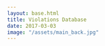 ```yaml
---
layout: base.html
title: Violations Database
date: 2017-03-03
image: "/assets/main_back.jpg"
---
```

